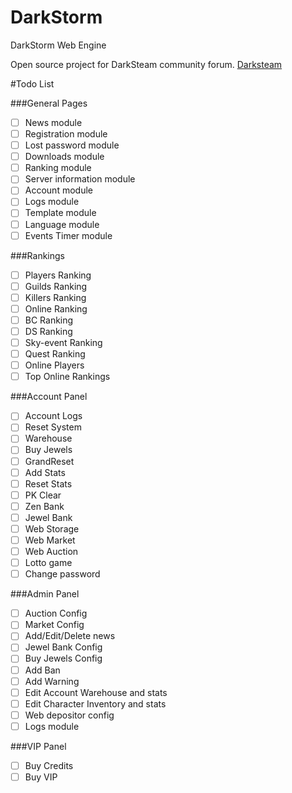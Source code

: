 # DarkStorm
DarkStorm Web Engine

Open source project for DarkSteam community forum.
[Darksteam](https://darksteam.net)

#Todo List

###General Pages

- [ ] News module
- [ ] Registration module
- [ ] Lost password module
- [ ] Downloads module
- [ ] Ranking module
- [ ] Server information module
- [ ] Account module
- [ ] Logs module
- [ ] Template module
- [ ] Language module
- [ ] Events Timer module

###Rankings
- [ ] Players Ranking
- [ ] Guilds Ranking
- [ ] Killers Ranking
- [ ] Online Ranking
- [ ] BC Ranking
- [ ] DS Ranking
- [ ] Sky-event Ranking
- [ ] Quest Ranking
- [ ] Online Players
- [ ] Top Online Rankings

###Account Panel
- [ ] Account Logs 
- [ ] Reset System 
- [ ] Warehouse 
- [ ] Buy Jewels
- [ ] GrandReset 
- [ ] Add Stats 
- [ ] Reset Stats 
- [ ] PK Clear 
- [ ] Zen Bank
- [ ] Jewel Bank
- [ ] Web Storage
- [ ] Web Market
- [ ] Web Auction
- [ ] Lotto game
- [ ] Change password

###Admin Panel
- [ ] Auction Config
- [ ] Market Config
- [ ] Add/Edit/Delete news
- [ ] Jewel Bank Config
- [ ] Buy Jewels Config
- [ ] Add Ban
- [ ] Add Warning
- [ ] Edit Account Warehouse and stats
- [ ] Edit Character Inventory and stats
- [ ] Web depositor config
- [ ] Logs module

###VIP Panel
- [ ] Buy Credits
- [ ] Buy VIP